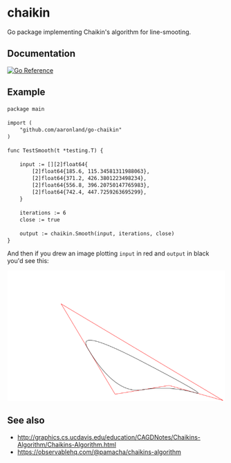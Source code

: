 # chaikin

Go package implementing Chaikin's algorithm for line-smooting.

## Documentation

[![Go Reference](https://pkg.go.dev/badge/github.com/aaronland/go-chaikin.svg)](https://pkg.go.dev/github.com/aaronland/go-chaikin)

## Example

```
package main

import (
	"github.com/aaronland/go-chaikin"
)

func TestSmooth(t *testing.T) {

	input := [][2]float64{
		[2]float64{185.6, 115.34581311988063},
		[2]float64{371.2, 426.3801223498234},
		[2]float64{556.8, 396.20750147765983},
		[2]float64{742.4, 447.7259263695299},
	}

	iterations := 6
	close := true
	
	output := chaikin.Smooth(input, iterations, close)
}
```

And then if you drew an image plotting `input` in red and `output` in black you'd see this:

![](docs/images/smooth.png)

## See also

* http://graphics.cs.ucdavis.edu/education/CAGDNotes/Chaikins-Algorithm/Chaikins-Algorithm.html
* https://observablehq.com/@pamacha/chaikins-algorithm